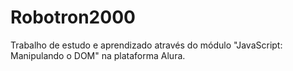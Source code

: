 # Robotron2000
Trabalho de estudo e aprendizado através do módulo "JavaScript: Manipulando o DOM" na plataforma Alura.
